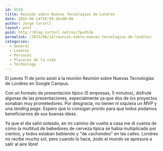 ```yaml
---
id: 5516
title: Reunión sobre Nuevas Tecnologías de Londres
date: 2015-06-14T16:59:26+00:00
author: Jorge Cortell
layout: post
guid: http://blog.cortell.net/es/?p=5516
permalink: /2015/06/14/reunion-sobre-nuevas-tecnologias-de-londres/
categories:
  - General
  - Londres
  - Personal
  - Placeres de la vida
  - Technology
---
```

El jueves 11 de junio asistí a la reunión Reunión sobre Nuevas Tecnologías de Londres en Google Campus.

Con un formato de presentación típico (5 empresas, 5 minutos), disfruté algunas de las presentaciones, especialmente ya que dos de los proyectos sonaban muy prometedores. Por desgracia, no tienen ni siquiera un _MVP_ y una _landing page_. Espero que lo consigan pronto para que todos podamos beneficiarnos de sus buenas ideas.

Ya que el día salió soleado, en mi camino de vuelta a casa me di cuenta de cómo la multitud de bebedores de cerveza típica se había multiplicado por cientos, y todos estaban bebiendo y "de cachondeo" en las calles. Londres no recibe mucho sol, pero cuando lo hace, ¡todo el mundo se apresura a salir al aire libre!